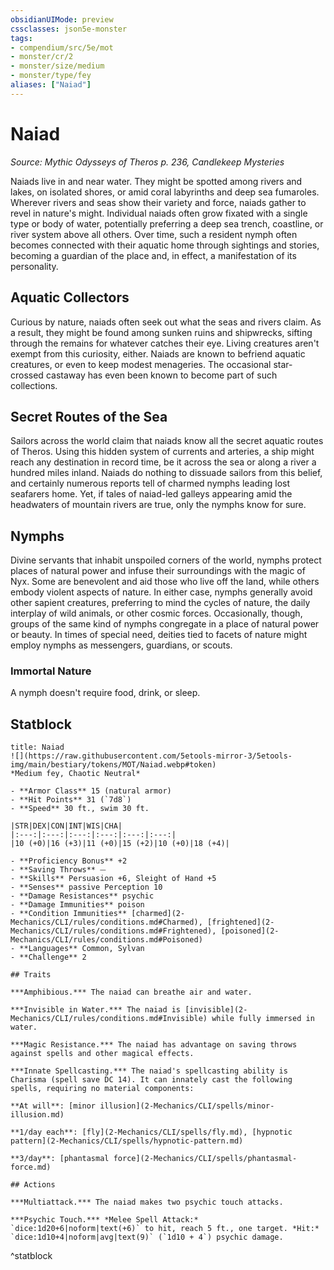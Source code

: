 ```yaml
---
obsidianUIMode: preview
cssclasses: json5e-monster
tags:
- compendium/src/5e/mot
- monster/cr/2
- monster/size/medium
- monster/type/fey
aliases: ["Naiad"]
---
```

# Naiad
*Source: Mythic Odysseys of Theros p. 236, Candlekeep Mysteries*  

Naiads live in and near water. They might be spotted among rivers and lakes, on isolated shores, or amid coral labyrinths and deep sea fumaroles. Wherever rivers and seas show their variety and force, naiads gather to revel in nature's might. Individual naiads often grow fixated with a single type or body of water, potentially preferring a deep sea trench, coastline, or river system above all others. Over time, such a resident nymph often becomes connected with their aquatic home through sightings and stories, becoming a guardian of the place and, in effect, a manifestation of its personality.

## Aquatic Collectors

Curious by nature, naiads often seek out what the seas and rivers claim. As a result, they might be found among sunken ruins and shipwrecks, sifting through the remains for whatever catches their eye. Living creatures aren't exempt from this curiosity, either. Naiads are known to befriend aquatic creatures, or even to keep modest menageries. The occasional star-crossed castaway has even been known to become part of such collections.

## Secret Routes of the Sea

Sailors across the world claim that naiads know all the secret aquatic routes of Theros. Using this hidden system of currents and arteries, a ship might reach any destination in record time, be it across the sea or along a river a hundred miles inland. Naiads do nothing to dissuade sailors from this belief, and certainly numerous reports tell of charmed nymphs leading lost seafarers home. Yet, if tales of naiad-led galleys appearing amid the headwaters of mountain rivers are true, only the nymphs know for sure.

## Nymphs

Divine servants that inhabit unspoiled corners of the world, nymphs protect places of natural power and infuse their surroundings with the magic of Nyx. Some are benevolent and aid those who live off the land, while others embody violent aspects of nature. In either case, nymphs generally avoid other sapient creatures, preferring to mind the cycles of nature, the daily interplay of wild animals, or other cosmic forces. Occasionally, though, groups of the same kind of nymphs congregate in a place of natural power or beauty. In times of special need, deities tied to facets of nature might employ nymphs as messengers, guardians, or scouts.

### Immortal Nature

A nymph doesn't require food, drink, or sleep.

## Statblock

```ad-statblock
title: Naiad
![](https://raw.githubusercontent.com/5etools-mirror-3/5etools-img/main/bestiary/tokens/MOT/Naiad.webp#token)
*Medium fey, Chaotic Neutral*

- **Armor Class** 15 (natural armor)
- **Hit Points** 31 (`7d8`)
- **Speed** 30 ft., swim 30 ft.

|STR|DEX|CON|INT|WIS|CHA|
|:---:|:---:|:---:|:---:|:---:|:---:|
|10 (+0)|16 (+3)|11 (+0)|15 (+2)|10 (+0)|18 (+4)|

- **Proficiency Bonus** +2
- **Saving Throws** ⏤
- **Skills** Persuasion +6, Sleight of Hand +5
- **Senses** passive Perception 10
- **Damage Resistances** psychic
- **Damage Immunities** poison
- **Condition Immunities** [charmed](2-Mechanics/CLI/rules/conditions.md#Charmed), [frightened](2-Mechanics/CLI/rules/conditions.md#Frightened), [poisoned](2-Mechanics/CLI/rules/conditions.md#Poisoned)
- **Languages** Common, Sylvan
- **Challenge** 2

## Traits

***Amphibious.*** The naiad can breathe air and water.

***Invisible in Water.*** The naiad is [invisible](2-Mechanics/CLI/rules/conditions.md#Invisible) while fully immersed in water.

***Magic Resistance.*** The naiad has advantage on saving throws against spells and other magical effects.

***Innate Spellcasting.*** The naiad's spellcasting ability is Charisma (spell save DC 14). It can innately cast the following spells, requiring no material components:

**At will**: [minor illusion](2-Mechanics/CLI/spells/minor-illusion.md)

**1/day each**: [fly](2-Mechanics/CLI/spells/fly.md), [hypnotic pattern](2-Mechanics/CLI/spells/hypnotic-pattern.md)

**3/day**: [phantasmal force](2-Mechanics/CLI/spells/phantasmal-force.md)

## Actions

***Multiattack.*** The naiad makes two psychic touch attacks.

***Psychic Touch.*** *Melee Spell Attack:* `dice:1d20+6|noform|text(+6)` to hit, reach 5 ft., one target. *Hit:* `dice:1d10+4|noform|avg|text(9)` (`1d10 + 4`) psychic damage.
```
^statblock